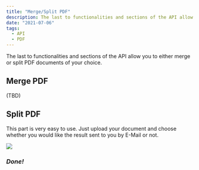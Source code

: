 ```yaml
---
title: "Merge/Split PDF"
description: The last to functionalities and sections of the API allow you to either merge or split PDF documents of your choice. The splitting part is very easy to use.
date: "2021-07-06"
tags:
  - API
  - PDF
---
```


The last to functionalities and sections of the API allow you to either merge or split PDF documents of your choice.

## Merge PDF

(TBD)

## Split PDF

This part is very easy to use. Just upload your document and choose whether you would like the result sent to you by E-Mail or not.

![](/_images/docbits/image-25-1024x489.png)

### _Done!_
